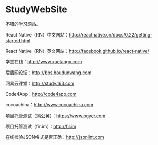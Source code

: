 # StudyWebSite		
不错的学习网站。	

React Native（RN）中文网站：http://reactnative.cn/docs/0.22/getting-started.html

React Native（RN）英文网站：http://facebook.github.io/react-native/

学堂在线：http://www.xuetangx.com

后盾网论坛：http://bbs.houdunwang.com

网易云课堂：http://study.163.com

Code4App：http://code4app.com

cocoachina：http://www.cocoachina.com

项目托管测试（蒲公英）：https://www.pgyer.com  

项目托管测试（fir.im）：http://fir.im

在线检验JSON格式是否正确：http://jsonlint.com
